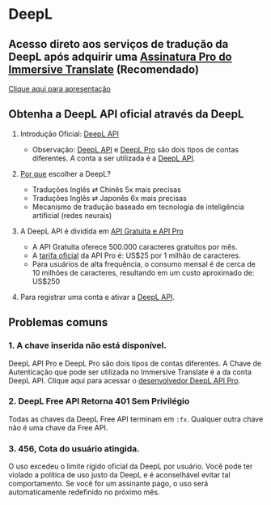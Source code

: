 # DeepL

## Acesso direto aos serviços de tradução da DeepL após adquirir uma [Assinatura Pro do Immersive Translate](https://immersivetranslate.com/en/pricing/) (Recomendado)

[Clique aqui para apresentação](https://immersivetranslate.com/en/pricing/)

## Obtenha a DeepL API oficial através da DeepL

1. Introdução Oficial: [DeepL API](https://www.deepl.com/en/pro#developer)
   - Observação: [DeepL API](https://www.deepl.com/en/pro#developer) e [DeepL Pro](https://www.deepl.com/pro) são dois tipos de contas diferentes. A conta a ser utilizada é a [DeepL API](https://www.deepl.com/en/pro/select-country#developer).

2. [Por que](https://www.deepl.com/en/whydeepl) escolher a DeepL?

   - Traduções Inglês ⇄ Chinês 5x mais precisas
   - Traduções Inglês ⇄ Japonês 6x mais precisas
   - Mecanismo de tradução baseado em tecnologia de inteligência artificial (redes neurais)

3. A DeepL API é dividida em [API Gratuita e API Pro](https://www.deepl.com/en/pro#developer)

   - A API Gratuita oferece 500.000 caracteres gratuitos por mês.
   - A [tarifa oficial](https://www.deepl.com/en/pro#developer) da API Pro é: US$25 por 1 milhão de caracteres.
   - Para usuários de alta frequência, o consumo mensal é de cerca de 10 milhões de caracteres, resultando em um custo aproximado de: US$250

4. Para registrar uma conta e ativar a [DeepL API](https://www.deepl.com/en/pro#developer).

<!-- ## Construa sua própria API DeepL

Estamos experimentando suporte para nosso próprio serviço DeeplX na função Beta (mas não é bem adequado como um serviço de tradução de páginas web, conforme testado. Devido à grande quantidade de solicitações de API para tradução de páginas web, se você construir esse serviço, certifique-se de fazer um bom trabalho de balanceamento de carga), a seguir está como ativar os recursos experimentais das instruções:

1. Ativando Recursos de Teste Beta nas Configurações do Desenvolvedor
2. Encontre DeepLX (Beta) nas Configurações Básicas e insira a URL da API DeepL autoconstruída, por exemplo, http\://seu-dominio/translate

> P: Como posso construir o meu próprio?
>
> R: [OwO-Network/DeepLX](https://github.com/OwO-Network/DeepLX#setup-on-immersive-translate) ou [zu1k/deepl](https://github.com/KyleChoy/zotero-pdf-translate/blob/CustomDeepL/README.md) -->

## Problemas comuns

### 1. A chave inserida não está disponível.

DeepL API Pro e DeepL Pro são dois tipos de contas diferentes. A Chave de Autenticação que pode ser utilizada no Immersive Translate é a da conta DeepL API. Clique aqui para acessar o [desenvolvedor DeepL API Pro](https://www.deepl.com/en/pro/select-country#developer).

### 2. DeepL Free API Retorna 401 Sem Privilégio

Todas as chaves da DeepL Free API terminam em `:fx`. Qualquer outra chave não é uma chave da Free API.

### 3. 456, Cota do usuário atingida.

O uso excedeu o limite rígido oficial da DeepL por usuário. Você pode ter violado a política de uso justo da DeepL e é aconselhável evitar tal comportamento. Se você for um assinante pago, o uso será automaticamente redefinido no próximo mês.
